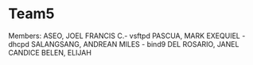 # Team5
Members: 
ASEO, JOEL FRANCIS C.- vsftpd
PASCUA, MARK EXEQUIEL - dhcpd
SALANGSANG, ANDREAN MILES - bind9
DEL ROSARIO, JANEL CANDICE 
BELEN, ELIJAH


